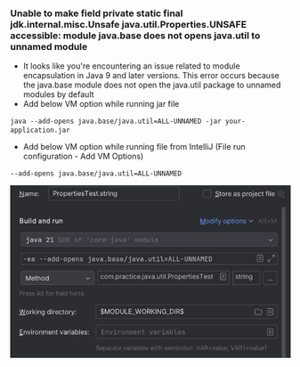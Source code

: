 ### Unable to make field private static final jdk.internal.misc.Unsafe java.util.Properties.UNSAFE accessible: module java.base does not opens java.util to unnamed module
* It looks like you're encountering an issue related to module encapsulation in Java 9 and later versions. This error occurs because the java.base module does not open the java.util package to unnamed modules by default
* Add below VM option while running jar file
```
java --add-opens java.base/java.util=ALL-UNNAMED -jar your-application.jar
```
* Add below VM option while running file from IntelliJ (File run configuration - Add VM Options)
```
--add-opens java.base/java.util=ALL-UNNAMED
```
![picture](img/intellij-vm-option.jpg)